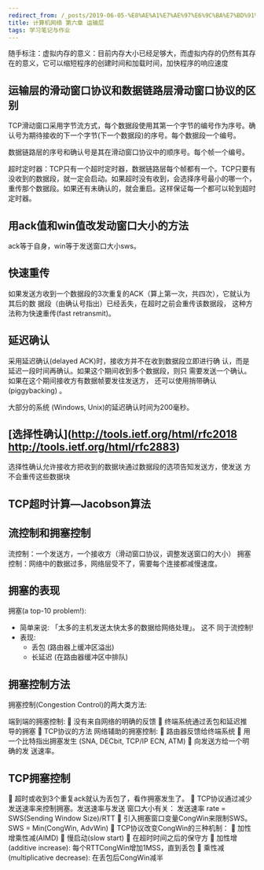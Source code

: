 ```yaml
---
redirect_from: /_posts/2019-06-05-%E8%AE%A1%E7%AE%97%E6%9C%BA%E7%BD%91%E7%BB%9C%E7%AC%AC%E5%85%AD%E7%AB%A0-%E8%BF%90%E8%BE%93%E5%B1%82/
title: 计算机网络 第六章 运输层
tags: 学习笔记与作业
---
```

随手标注：虚拟内存的意义：目前内存大小已经足够大，而虚拟内存的仍然有其存在的意义，它可以缩短程序的创建时间和加载时间，加快程序的响应速度
## 运输层的滑动窗口协议和数据链路层滑动窗口协议的区别
TCP滑动窗口采用字节流方式，每个数据段使用其第一个字节的编号作为序号。确认号为期待接收的下一个字节(下一个数据段)的序号。每个数据段一个编号。

数据链路层的序号和确认号是其在滑动窗口协议中的顺序号。每个帧一个编号。

超时定时器：TCP只有一个超时定时器，数据链路层每个帧都有一个。TCP只要有没收到的数据段，就一定会启动。如果超时没有收到，会选择序号最小的哪一个，重传那个数据段。如果还有未确认的，就会重启。这样保证每一个都可以轮到超时定时器。
## 用ack值和win值改发动窗口大小的方法
ack等于自身，win等于发送窗口大小sws。

## 快速重传
如果发送方收到一个数据段的3次重复的ACK（算上第一次，共四次），它就认为其后的数 据段（由确认号指出）已经丢失，在超时之前会重传该数据段， 这种方法称为快速重传(fast retransmit)。
## 延迟确认
采用延迟确认(delayed ACK)时，接收方并不在收到数据段立即进行确 认，而是延迟一段时间再确认。如果这个期间收到多个数据段，则只 需要发送一个确认。如果在这个期间接收方有数据帧要发往发送方， 还可以使用捎带确认(piggybacking) 。

大部分的系统 (Windows, Unix)的延迟确认时间为200毫秒。
## [选择性确认](http://tools.ietf.org/html/rfc2018 http://tools.ietf.org/html/rfc2883)
选择性确认允许接收方把收到的数据块通过数据段的选项告知发送方，使发送 方不会重传这些数据块
## TCP超时计算—Jacobson算法
## 流控制和拥塞控制
流控制：一个发送方，一个接收方（滑动窗口协议，调整发送窗口的大小）
拥塞控制：网络中的数据过多，网络层受不了，需要每个连接都减慢速度。
## 拥塞的表现
拥塞(a top-10 problem!):
- 简单来说: 「太多的主机发送太快太多的数据给网络处理」。 这不 同于流控制!
- 表现:
  - 丢包 (路由器上缓冲区溢出)
  - 长延迟 (在路由器缓冲区中排队)
## 拥塞控制方法
拥塞控制(Congestion Control)的两大类方法:

端到端的拥塞控制:  没有来自网络的明确的反馈  终端系统通过丢包和延迟推 导的拥塞  TCP协议的方法
网络辅助的拥塞控制:  路由器反馈给终端系统  用一个比特指出拥塞发生 (SNA, DECbit, TCP/IP ECN, ATM)  向发送方给一个明确的发 送速率。
## TCP拥塞控制
 超时或收到3个重复ack就认为丢包了，看作拥塞发生了。  TCP协议通过减少发送速率来控制拥塞。发送速率与发送 窗口大小有关：
发送速率 rate = SWS(Sending Window Size)/RTT  引入拥塞窗口变量CongWin来限制SWS。
SWS = Min(CongWin, AdvWin)  TCP协议改变CongWin的三种机制：  加性增乘性减(AIMD)  慢启动(slow start)  在超时时间之后的保守方
 加性增 (additive increase): 每个RTTCongWin增加1MSS，直到丢包
 乘性减 (multiplicative decrease): 在丢包后CongWin减半
